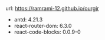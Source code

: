 url: https://ramrami-12.github.io/ourgjr


- antd: 4.21.3
- react-router-dom: 6.3.0
- react-code-blocks: 0.0.9-0
